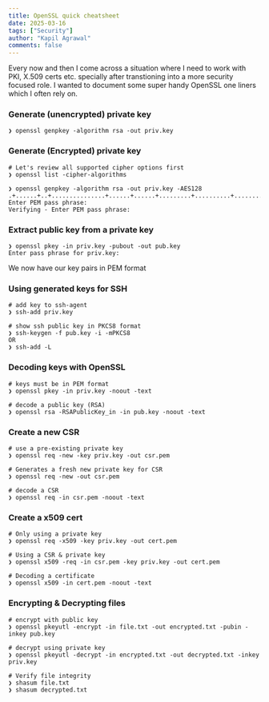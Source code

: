 ```yaml
---
title: OpenSSL quick cheatsheet
date: 2025-03-16
tags: ["Security"]
author: "Kapil Agrawal"
comments: false
---
```


Every now and then I come across a situation where I need to work with PKI, X.509 certs etc. specially after transtioning into a more security focused role. I wanted to document some super handy OpenSSL one liners which I often rely on.

### Generate (unencrypted) private key

```
❯ openssl genpkey -algorithm rsa -out priv.key
```

### Generate (Encrypted) private key

```
# Let's review all supported cipher options first
❯ openssl list -cipher-algorithms

❯ openssl genpkey -algorithm rsa -out priv.key -AES128
.+......+..+...............+......+......+.........+..........+..............+.+.................+............+...+...+....+..+.+........+..........+......+......+........+......+.........+..........+..............+.......+...+...+...+......+.....+..........+........+...+...+............+....+.........++++++
Enter PEM pass phrase:
Verifying - Enter PEM pass phrase:
```

### Extract public key from a private key

```
❯ openssl pkey -in priv.key -pubout -out pub.key
Enter pass phrase for priv.key:
```

We now have our key pairs in PEM format

### Using generated keys for SSH

```
# add key to ssh-agent
❯ ssh-add priv.key

# show ssh public key in PKCS8 format
❯ ssh-keygen -f pub.key -i -mPKCS8
OR
❯ ssh-add -L
```

### Decoding keys with OpenSSL

```
# keys must be in PEM format
❯ openssl pkey -in priv.key -noout -text

# decode a public key (RSA)
❯ openssl rsa -RSAPublicKey_in -in pub.key -noout -text
```

### Create a new CSR

```
# use a pre-existing private key
❯ openssl req -new -key priv.key -out csr.pem

# Generates a fresh new private key for CSR
❯ openssl req -new -out csr.pem

# decode a CSR
❯ openssl req -in csr.pem -noout -text
```

### Create a x509 cert

```
# Only using a private key
❯ openssl req -x509 -key priv.key -out cert.pem

# Using a CSR & private key
❯ openssl x509 -req -in csr.pem -key priv.key -out cert.pem

# Decoding a certificate
❯ openssl x509 -in cert.pem -noout -text
```

### Encrypting & Decrypting files

```
# encrypt with public key
❯ openssl pkeyutl -encrypt -in file.txt -out encrypted.txt -pubin -inkey pub.key

# decrypt using private key
❯ openssl pkeyutl -decrypt -in encrypted.txt -out decrypted.txt -inkey priv.key

# Verify file integrity
❯ shasum file.txt
❯ shasum decrypted.txt
```
